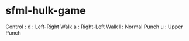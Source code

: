 # sfml-hulk-game
Control :
  d : Left-Right Walk
  a : Right-Left Walk
  l : Normal Punch
  u : Upper Punch
